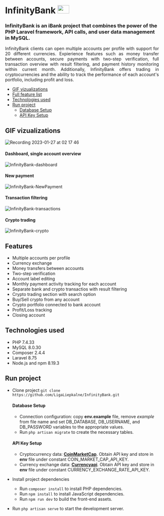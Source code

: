 # InfinityBank <img src="https://user-images.githubusercontent.com/110776571/214702642-d7d840d3-8909-4b6a-9301-595bf31e406d.png" width="38" height="27"/>

### InfinityBank is an iBank project that combines the power of the PHP Laravel framework, API calls, and user data management in MySQL.

<p align="justify">InfinityBank clients can open multiple accounts per profile with support for 20 different currencies. Expierience features such as money transfer between accounts, secure payments with two-step verification, full transaction overview with result filtering, and payment history monitoring within current month. Additionally, InfinityBank offers trading in cryptocurrencies and the ability to track the performance of each account's portfolio, including profit and loss.</p>

- [GIF vizualizations](#overview)
- [Full feature list](#features)
- [Technologies used]($technologies-used)
- [Run project](#run-project)
  * [Database Setup](#database-setup)
  * [API Key Setup](#api-key-setup)

## GIF vizualizations

![Recording 2023-01-27 at 02 17 46](https://user-images.githubusercontent.com/110776571/214979218-3efd06dc-9c4b-4028-99e9-3c96fe4bfa9a.gif)

#### Dashboard, single account overview
![InfinityBank-dashboard](https://user-images.githubusercontent.com/110776571/214977870-a8751b68-6126-4096-a6bb-9feb8be448a4.gif)

#### New payment
![InfinityBank-NewPayment](https://user-images.githubusercontent.com/110776571/214978333-4892a36b-1a40-41c1-89c2-b79d83b7aefb.gif)

#### Transaction filtering
![InfinityBank-transactions](https://user-images.githubusercontent.com/110776571/214977253-ba0437da-8037-446c-b78e-5b8d69f9af0d.gif)

#### Crypto trading
![InfinityBank-crypto](https://user-images.githubusercontent.com/110776571/214978523-a6ed2b8a-e8ec-491f-a4a3-7fe20faf8f78.gif)

## Features
- Multiple accounts per profile
- Currency exchange
- Money transfers between accounts
- Two-step verification
- Account label editing
- Monthly payment activity tracking for each account
- Separate bank and crypto transactios with result filtering
- Crypto trading section with search option
- Buy/Sell crypto from any account
- Crypto portfolio connected to bank account
- Profit/Loss tracking
- Closing account

## Technologies used

- PHP 7.4.33
- MySQL 8.0.30
- Composer 2.4.4
- Laravel 8.75
- Node.js and npm 8.19.3

## Run project

- Clone project `git clone https://github.com/LigaLiepkalne/InfinityBank.git`

   #### Database Setup
    - Connection configuration: copy **env.example** file, remove *example* from file name and set DB_DATABASE, DB_USERNAME, and DB_PASSWORD variables to the appropriate values.
    - Run `php artisan migrate` to create the necessary tables.

   #### API Key Setup
  - Cryptocurrency data: **[CoinMarketCap](https://coinmarketcap.com/api/)**. Obtain API key and store in **env** file under constant COIN_MARKET_CAP_API_KEY. 
  - Currency exchange data: **[Currencyapi](https://currencyapi.com/)**. Obtain API key and store in **env** file under constant CURRENCY_EXCHANGE_RATE_API_KEY. 

- Install project dependencies
    - Run `composer install` to install PHP dependencies.
    - Run `npm install` to install JavaScript dependencies.
    - Run `npm run dev` to build the front-end assets.

- Run `php artisan serve` to start the development server.
